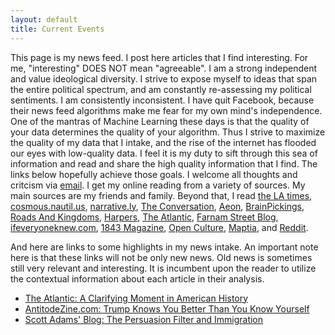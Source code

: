 ```yaml
---
layout: default
title: Current Events
---
```

This page is my news feed. I post here articles that I find interesting. For me, "interesting" DOES NOT mean "agreeable". I am a strong independent and value ideological diversity. I strive to expose myself to ideas that span the entire political spectrum, and am constantly re-assessing my political sentiments. I am consistently inconsistent. I have quit Facebook, because their news feed algorithms make me fear for my own mind's independence. One of the mantras of Machine Learning these days is that the quality of your data determines the quality of your algorithm. Thus I strive to maximize the quality of my data that I intake, and the rise of the internet has flooded our eyes with low-quality data. I feel it is my duty to sift through this sea of information and read and share the high quality information that I find. The links below hopefully achieve those goals. I welcome all thoughts and critcism via [email](mailto:adam.gross.email@gmail.com).
I get my online reading from a variety of sources. My main sources are my friends and family. Beyond that, I read [the LA times](http://www.latimes.com/sports/lakers/), [cosmous.nautil.us](http://cosmos.nautil.us/), [narrative.ly](http://narrative.ly/), [The Conversation](https://theconversation.com/us), [Aeon](https://aeon.co/), [BrainPickings](https://www.brainpickings.org/), [Roads And Kingdoms](http://roadsandkingdoms.com/), [Harpers](http://harpers.org/), [The Atlantic](https://www.theatlantic.com/), [Farnam Street Blog](https://www.farnamstreetblog.com/), [ifeveryoneknew.com](http://www.ifeveryoneknew.com/), [1843 Magazine](https://www.1843magazine.com/), [Open Culture](http://www.openculture.com/), [Maptia](https://maptia.com/), and [Reddit](https://www.reddit.com/r/news/).

And here are links to some highlights in my news intake. An important note here is that these links will not be only new news. Old news is sometimes still very relevant and interesting. It is incumbent upon the reader to utilize the contextual information about each article in their analysis.

*   [The Atlantic: A Clarifying Moment in American History](https://www.theatlantic.com/politics/archive/2017/01/a-clarifying-moment-in-american-history/514868)
*   [AntitodeZine.com: Trump Knows You Better Than You Know Yourself](https://antidotezine.com/2017/01/22/trump-knows-you/)
*   [Scott Adams' Blog: The Persuasion Filter and Immigration](http://blog.dilbert.com/post/156532225711/the-persuasion-filter-and-immigration)
